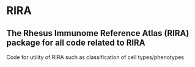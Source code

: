 # RIRA

## The Rhesus Immunome Reference Atlas (RIRA) package for all code related to RIRA

Code for utility of RIRA such as classification of cell types/phenotypes
